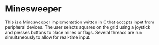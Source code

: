 # Minesweeper

This is a Minesweeper implementation written in C that accepts input from peripheral devices. The user selects squares on the grid using a joystick and presses buttons to place mines or flags. Several threads are run simultaneously to allow for real-time input.
